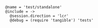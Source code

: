     @name = 'test/standalone'
    @include = ->
      @session.direction = 'lcr'
      @debug = (require 'tangible') 'tests'
